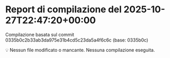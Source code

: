 # Report di compilazione del 2025-10-27T22:47:20+00:00

Compilazione basata sul commit 0335b0c2b33ab3da975e31b4cd5c23da5a4f6c6c (base: 0335b0c)

💡 Nessun file modificato o mancante. Nessuna compilazione eseguita.
